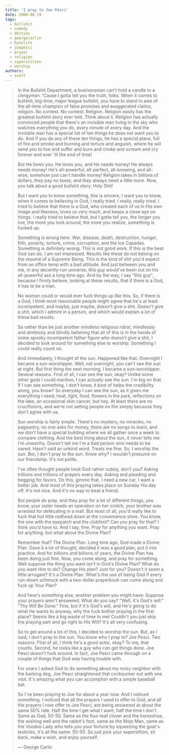 ```yaml
---
title: 'I pray to Joe Pesci'
date: 2000-06-19
tags:
  - bullshit
  - comedy
  - deities
  - georgecarlin
  - hatelife
  - joepesci
  - prayer
  - religion
  - superstition
  - worship
authors:
  - scott
---
```


> In the Bullshit Department, a businessman can't hold a candle to a clergyman. 'Cause I gotta tell you the truth, folks. When it comes to bullshit, big-time, major league bullshit, you have to stand in awe of the all-time champion of false promises and exaggerated claims, religion. No contest. No contest. Religion. Religion easily has the greatest bullshit story ever told. Think about it. Religion has actually convinced people that there's an invisible man living in the sky who watches everything you do, every minute of every day. And the invisible man has a special list of ten things he does not want you to do. And if you do any of these ten things, he has a special place, full of fire and smoke and burning and torture and anguish, where he will send you to live and suffer and burn and choke and scream and cry forever and ever 'til the end of time!
>
> But He loves you. He loves you, and He needs money! He always needs money! He's all-powerful, all-perfect, all-knowing, and all-wise, somehow just can't handle money! Religion takes in billions of dollars, they pay no taxes, and they always need a little more. Now, you talk about a good bullshit story. Holy Shit!
>
> But I want you to know something, this is sincere, I want you to know, when it comes to believing in God, I really tried. I really, really tried. I tried to believe that there is a God, who created each of us in His own image and likeness, loves us very much, and keeps a close eye on things. I really tried to believe that, but I gotta tell you, the longer you live, the more you look around, the more you realize, something is fucked up.
>
> Something is wrong here. War, disease, death, destruction, hunger, filth, poverty, torture, crime, corruption, and the Ice Capades. Something is definitely wrong. This is not good work. If this is the best God can do, I am not impressed. Results like these do not belong on the resumé of a Supreme Being. This is the kind of shit you'd expect from an office temp with a bad attitude. And just between you and me, in any decently-run universe, this guy would've been out on his all-powerful ass a long time ago. And by the way, I say "this guy", because I firmly believe, looking at these results, that if there is a God, it has to be a man.
>
> No woman could or would ever fuck things up like this. So, if there is a God, I think most reasonable people might agree that he's at least incompetent, and maybe, just maybe, doesn't give a shit. Doesn't give a shit, which I admire in a person, and which would explain a lot of these bad results.
>
> So rather than be just another mindless religious robot, mindlessly and aimlessly and blindly believing that all of this is in the hands of some spooky incompetent father figure who doesn't give a shit, I decided to look around for something else to worship. Something I could really count on.
>
> And immediately, I thought of the sun. Happened like that. Overnight I became a sun-worshipper. Well, not overnight, you can't see the sun at night. But first thing the next morning, I became a sun-worshipper. Several reasons. First of all, I can see the sun, okay? Unlike some other gods I could mention, I can actually see the sun. I'm big on that. If I can see something, I don't know, it kind of helps the credibility along, you know? So everyday I can see the sun, as it gives me everything I need; heat, light, food, flowers in the park, reflections on the lake, an occasional skin cancer, but hey. At least there are no crucifixions, and we're not setting people on fire simply because they don't agree with us.
>
> Sun worship is fairly simple. There's no mystery, no miracles, no pageantry, no one asks for money, there are no songs to learn, and we don't have a special building where we all gather once a week to compare clothing. And the best thing about the sun, it never tells me I'm unworthy. Doesn't tell me I'm a bad person who needs to be saved. Hasn't said an unkind word. Treats me fine. So, I worship the sun. But, I don't pray to the sun. Know why? I wouldn't presume on our friendship. It's not polite.
>
> I've often thought people treat God rather rudely, don't you? Asking trillions and trillions of prayers every day. Asking and pleading and begging for favors. Do this, gimme that, I need a new car, I want a better job. And most of this praying takes place on Sunday His day off. It's not nice. And it's no way to treat a friend.
>
> But people do pray, and they pray for a lot of different things, you know, your sister needs an operation on her crotch, your brother was arrested for defecating in a mall. But most of all, you'd really like to fuck that hot little redhead down at the convenience store. You know, the one with the eyepatch and the clubfoot? Can you pray for that? I think you'd have to. And I say, fine. Pray for anything you want. Pray for anything, but what about the Divine Plan?
>
> Remember that? The Divine Plan. Long time ago, God made a Divine Plan. Gave it a lot of thought, decided it was a good plan, put it into practice. And for billions and billions of years, the Divine Plan has been doing just fine. Now, you come along, and pray for something. Well suppose the thing you want isn't in God's Divine Plan? What do you want Him to do? Change His plan? Just for you? Doesn't it seem a little arrogant? It's a Divine Plan. What's the use of being God if every run-down schmuck with a two-dollar prayerbook can come along and fuck up Your Plan?
>
> And here's something else, another problem you might have: Suppose your prayers aren't answered. What do you say? "Well, it's God's will." "Thy Will Be Done." Fine, but if it's God's will, and He's going to do what He wants to anyway, why the fuck bother praying in the first place? Seems like a big waste of time to me! Couldn't you just skip the praying part and go right to His Will? It's all very confusing.
>
> So to get around a lot of this, I decided to worship the sun. But, as I said, I don't pray to the sun. You know who I pray to? Joe Pesci. Two reasons: First of all, I think he's a good actor, okay? To me, that counts. Second, he looks like a guy who can get things done. Joe Pesci doesn't fuck around. In fact, Joe Pesci came through on a couple of things that God was having trouble with.
>
> For years I asked God to do something about my noisy neighbor with the barking dog, Joe Pesci straightened that cocksucker out with one visit. It's amazing what you can accomplish with a simple baseball bat.
>
> So I've been praying to Joe for about a year now. And I noticed something. I noticed that all the prayers I used to offer to God, and all the prayers I now offer to Joe Pesci, are being answered at about the same 50% rate. Half the time I get what I want, half the time I don't. Same as God, 50-50. Same as the four-leaf clover and the horseshoe, the wishing well and the rabbit's foot, same as the Mojo Man, same as the Voodoo Lady who tells you your fortune by squeezing the goat's testicles, it's all the same: 50-50. So just pick your superstition, sit back, make a wish, and enjoy yourself.
>
> — George Carlin
